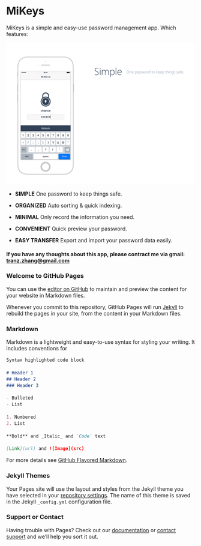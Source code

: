 # MiKeys

MiKeys is a simple and easy-use password management app. Which features:

![preview_image](./assets/image/preview_github.png)

- **SIMPLE** One password to keep things safe.

- **ORGANIZED** Auto sorting & quick indexing.

- **MINIMAL**  Only record the information you need.

- **CONVENIENT** Quick preview your password.

- **EASY TRANSFER** Export and import your password data easily.

#### If you have any thoughts about this app, please contract me via gmail: **tranz.zhang@gmail.com**

### Welcome to GitHub Pages

You can use the [editor on GitHub](https://tranz.zhang@gmail.com) to maintain and preview the content for your website in Markdown files.

Whenever you commit to this repository, GitHub Pages will run [Jekyll](https://jekyllrb.com/) to rebuild the pages in your site, from the content in your Markdown files.

### Markdown

Markdown is a lightweight and easy-to-use syntax for styling your writing. It includes conventions for

```markdown
Syntax highlighted code block

# Header 1
## Header 2
### Header 3

- Bulleted
- List

1. Numbered
2. List

**Bold** and _Italic_ and `Code` text

[Link](url) and ![Image](src)
```

For more details see [GitHub Flavored Markdown](https://guides.github.com/features/mastering-markdown/).

### Jekyll Themes

Your Pages site will use the layout and styles from the Jekyll theme you have selected in your [repository settings](https://github.com/Tranz-Zhang/bychance.github.io/settings). The name of this theme is saved in the Jekyll `_config.yml` configuration file.

### Support or Contact

Having trouble with Pages? Check out our [documentation](https://help.github.com/categories/github-pages-basics/) or [contact support](https://github.com/contact) and we’ll help you sort it out.
